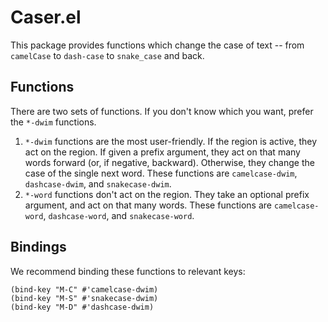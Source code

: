 # Caser.el #

This package provides functions which change the case of text -- from `camelCase` to `dash-case` to `snake_case` and back.

## Functions ##

There are two sets of functions. If you don't know which you want, prefer the `*-dwim` functions.

1. `*-dwim` functions are the most user-friendly. If the region is active, they act on the region. If given a prefix argument, they act on that many words forward (or, if negative, backward). Otherwise, they change the case of the single next word. These functions are `camelcase-dwim`, `dashcase-dwim`, and `snakecase-dwim`.
2. `*-word` functions don't act on the region. They take an optional prefix argument, and act on that many words. These functions are `camelcase-word`, `dashcase-word`, and `snakecase-word`.

## Bindings ##

We recommend binding these functions to relevant keys:

```emacs-lisp
(bind-key "M-C" #'camelcase-dwim)
(bind-key "M-S" #'snakecase-dwim)
(bind-key "M-D" #'dashcase-dwim)
```
